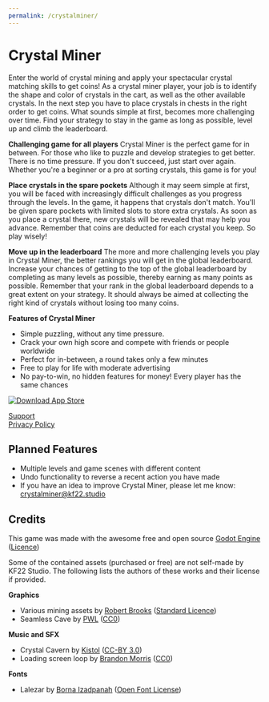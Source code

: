 ```yaml
---
permalink: /crystalminer/
---
```


# Crystal Miner

Enter the world of crystal mining and apply your spectacular crystal matching skills to get coins! As a crystal miner player, your job is to identify the shape and color of crystals in the cart, as well as the other available crystals. In the next step you have to place crystals in chests in the right order to get coins. What sounds simple at first, becomes more challenging over time. Find your strategy to stay in the game as long as possible, level up and climb the leaderboard.

**Challenging game for all players**
Crystal Miner is the perfect game for in between. For those who like to puzzle and develop strategies to get better. There is no time pressure. If you don't succeed, just start over again. Whether you're a beginner or a pro at sorting crystals, this game is for you!

**Place crystals in the spare pockets**
Although it may seem simple at first, you will be faced with increasingly difficult challenges as you progress through the levels. In the game, it happens that crystals don't match. You'll be given spare pockets with limited slots to store extra crystals. As soon as you place a crystal there, new crystals will be revealed that may help you advance. Remember that coins are deducted for each crystal you keep. So play wisely!

**Move up in the leaderboard**
The more and more challenging levels you play in Crystal Miner, the better rankings you will get in the global leaderboard. Increase your chances of getting to the top of the global leaderboard by completing as many levels as possible, thereby earning as many points as possible. Remember that your rank in the global leaderboard depends to a great extent on your strategy. It should always be aimed at collecting the right kind of crystals without losing too many coins.

**Features of Crystal Miner**
- Simple puzzling, without any time pressure.
- Crack your own high score and compete with friends or people worldwide
- Perfect for in-between, a round takes only a few minutes
- Free to play for life with moderate advertising
- No pay-to-win, no hidden features for money! Every player has the same chances

[![Download App Store](/assets/img/app-store.svg)](https://apps.apple.com/us/app/crystal-miner/id1544612529)

[Support](mailto:crystalminer@kf22.studio)  
[Privacy Policy](/crystalminer-privacy-policy.md)

## Planned Features

- Multiple levels and game scenes with different content
- Undo functionality to reverse a recent action you have made
- If you have an idea to improve Crystal Miner, please let me know: [crystalminer@kf22.studio](mailto:crystalminer@kf22.studio)

## Credits

This game was made with the awesome free and open source [Godot Engine](https://godotengine.org) ([Licence](https://godotengine.org/license))

Some of the contained assets (purchased or free) are not self-made by KF22 Studio. The following lists the authors of these works and their license if provided.

**Graphics**

- Various mining assets by [Robert Brooks](https://www.gamedeveloperstudio.com) ([Standard Licence](https://www.gamedeveloperstudio.com/license.php))
- Seamless Cave by [PWL](https://opengameart.org/users/pwl) ([CC0](https://creativecommons.org/publicdomain/zero/1.0/))

**Music and SFX**

- Crystal Cavern by [Kistol](https://opengameart.org/content/crystal-cavern) ([CC-BY 3.0](http://creativecommons.org/publicdomain/zero/1.0/))
- Loading screen loop by [Brandon Morris](https://opengameart.org/content/loading-screen-loop) ([CC0](https://creativecommons.org/publicdomain/zero/1.0/))

**Fonts**

- Lalezar by [Borna Izadpanah](http://www.borna.design) ([Open Font License](http://scripts.sil.org/OFL))
